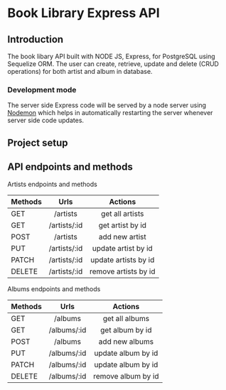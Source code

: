 # Book Library Express API 

## Introduction
The book libary API built with NODE JS, Express, for PostgreSQL using Sequelize ORM. The user can create, retrieve, update and delete (CRUD operations) for both artist and album in database.

### Development mode
The server side Express code will be served by a node server using [Nodemon](https://nodemon.io/) which helps in automatically restarting the server whenever server side code updates.

## Project setup


## API endpoints and methods
Artists endpoints and methods

| **Methods**   |                        **Urls**                         |                       **Actions**                       |
|:--------------|:-------------------------------------------------------:|:-------------------------------------------------------:|
| GET           |                      /artists                           |                    get all artists                      | 
| GET           |                     /artists/:id                        |                   get artist by id                      |
| POST          |                     /artists                            |                    add new artist                       |
| PUT           |                    /artists/:id                         |                  update artist by id                    |
| PATCH         |                    /artists/:id                         |                  update artists by id                   |
| DELETE        |                    /artists/:id                         |                  remove artists by id                   |

Albums endpoints and methods

| **Methods**   |                        **Urls**                         |                       **Actions**                       |
|:--------------|:-------------------------------------------------------:|:-------------------------------------------------------:|
| GET           |                      /albums                            |                    get all albums                       | 
| GET           |                     /albums/:id                         |                   get album by id                       |
| POST          |                     /albums                             |                    add new albums                       |
| PUT           |                    /albums/:id                          |                  update album by id                     |
| PATCH         |                    /albums/:id                          |                  update album by id                     |
| DELETE        |                    /albums/:id                          |                  remove album by id                     |
